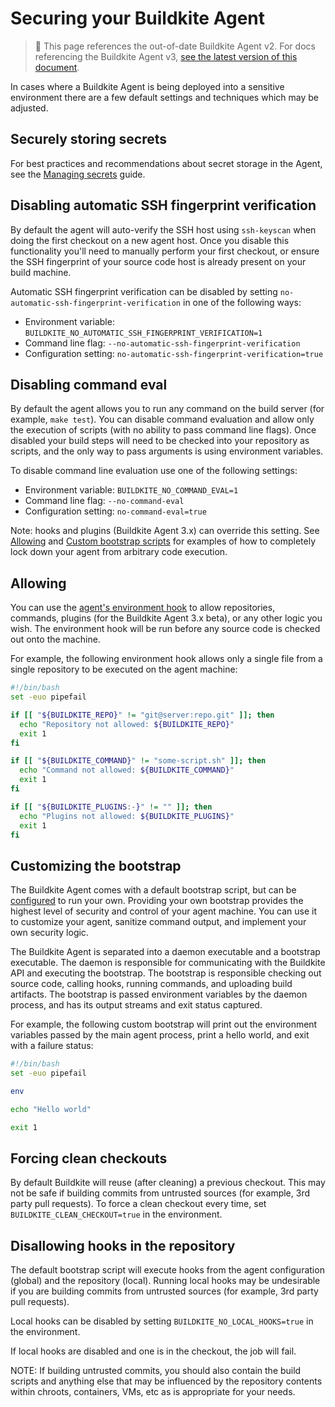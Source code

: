 # Securing your Buildkite Agent

>🚧 This page references the out-of-date Buildkite Agent v2.
> For docs referencing the Buildkite Agent v3, <a href="/docs/agent/v3/securing">see the latest version of this document</a>.

In cases where a Buildkite Agent is being deployed into a sensitive environment there are a few default settings and techniques which may be adjusted.


## Securely storing secrets

For best practices and recommendations about secret storage in the Agent, see the [Managing secrets](/docs/pipelines/secrets) guide.

## Disabling automatic SSH fingerprint verification

By default the agent will auto-verify the SSH host using `ssh-keyscan` when doing the first checkout on a new agent host. Once you disable this functionality you'll need to manually perform your first checkout, or ensure the SSH fingerprint of your source code host is already present on your build machine.

Automatic SSH fingerprint verification can be disabled by setting `no-automatic-ssh-fingerprint-verification` in one of the following ways:

* Environment variable: `BUILDKITE_NO_AUTOMATIC_SSH_FINGERPRINT_VERIFICATION=1`
* Command line flag: `--no-automatic-ssh-fingerprint-verification`
* Configuration setting: `no-automatic-ssh-fingerprint-verification=true`

## Disabling command eval

By default the agent allows you to run any command on the build server (for example, `make test`). You can disable command evaluation and allow only the execution of scripts (with no ability to pass command line flags). Once disabled your build steps will need to be checked into your repository as scripts, and the only way to pass arguments is using environment variables.

To disable command line evaluation use one of the following settings:

* Environment variable: `BUILDKITE_NO_COMMAND_EVAL=1`
* Command line flag: `--no-command-eval`
* Configuration setting: `no-command-eval=true`

Note: hooks and plugins (Buildkite Agent 3.x) can override this setting. See [Allowing](#allowing) and [Custom bootstrap scripts](#customizing-the-bootstrap) for examples of how to completely lock down your agent from arbitrary code execution.

## Allowing

You can use the [agent's environment hook](/docs/agent/v2/hooks) to allow repositories, commands, plugins (for the Buildkite Agent 3.x beta), or any other logic you wish. The environment hook will be run before any source code is checked out onto the machine.

For example, the following environment hook allows only a single file from a single repository to be executed on the agent machine:

```bash
#!/bin/bash
set -euo pipefail

if [[ "${BUILDKITE_REPO}" != "git@server:repo.git" ]]; then
  echo "Repository not allowed: ${BUILDKITE_REPO}"
  exit 1
fi

if [[ "${BUILDKITE_COMMAND}" != "some-script.sh" ]]; then
  echo "Command not allowed: ${BUILDKITE_COMMAND}"
  exit 1
fi

if [[ "${BUILDKITE_PLUGINS:-}" != "" ]]; then
  echo "Plugins not allowed: ${BUILDKITE_PLUGINS}"
  exit 1
fi
```

## Customizing the bootstrap

The Buildkite Agent comes with a default bootstrap script, but can be [configured](/docs/agent/v2/configuration) to run your own. Providing your own bootstrap provides the highest level of security and control of your agent machine. You can use it to customize your agent, sanitize command output, and implement your own security logic.

The Buildkite Agent is separated into a daemon executable and a bootstrap executable. The daemon is responsible for communicating with the Buildkite API and executing the bootstrap. The bootstrap is responsible checking out source code, calling hooks, running commands, and uploading build artifacts. The bootstrap is passed environment variables by the daemon process, and has its output streams and exit status captured.

For example, the following custom bootstrap will print out the environment variables passed by the main agent process, print a hello world, and exit with a failure status:

```bash
#!/bin/bash
set -euo pipefail

env

echo "Hello world"

exit 1
```

## Forcing clean checkouts

By default Buildkite will reuse (after cleaning) a previous checkout. This may not be safe if building commits from untrusted sources (for example, 3rd party pull requests). To force a clean checkout every time, set `BUILDKITE_CLEAN_CHECKOUT=true` in the environment.

## Disallowing hooks in the repository

The default bootstrap script will execute hooks from the agent configuration (global) and the repository (local). Running local hooks may be undesirable if you are building commits from untrusted sources (for example, 3rd party pull requests).

Local hooks can be disabled by setting `BUILDKITE_NO_LOCAL_HOOKS=true` in the environment.

If local hooks are disabled and one is in the checkout, the job will fail.

NOTE: If building untrusted commits, you should also contain the build scripts and anything else that may be influenced by the repository contents within chroots, containers, VMs, etc as is appropriate for your needs.
